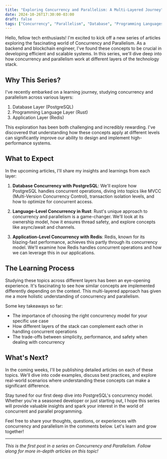 ```yaml
---
title: "Exploring Concurrency and Parallelism: A Multi-Layered Journey"
date: 2024-10-26T17:30:00-03:00
draft: false
tags: ["Concurrency", "Parallelism", "Database", "Programming Languages", "Applications", "Rust", "Redis", "PostgreSQL"]
---
```


Hello, fellow tech enthusiasts! I'm excited to kick off a new series of articles exploring the fascinating world of Concurrency and Parallelism. As a backend and blockchain engineer, I've found these concepts to be crucial in developing efficient and scalable systems. In this series, we'll dive deep into how concurrency and parallelism work at different layers of the technology stack.

## Why This Series?

I've recently embarked on a learning journey, studying concurrency and parallelism across various layers:

1. Database Layer (PostgreSQL)
2. Programming Language Layer (Rust)
3. Application Layer (Redis)

This exploration has been both challenging and incredibly rewarding. I've discovered that understanding how these concepts apply at different levels can significantly improve our ability to design and implement high-performance systems.

## What to Expect

In the upcoming articles, I'll share my insights and learnings from each layer:

1. **Database Concurrency with PostgreSQL**: We'll explore how PostgreSQL handles concurrent operations, diving into topics like MVCC (Multi-Version Concurrency Control), transaction isolation levels, and how to optimize for concurrent access.

2. **Language-Level Concurrency in Rust**: Rust's unique approach to concurrency and parallelism is a game-changer. We'll look at its ownership model, how it ensures thread safety, and explore concepts like async/await and channels.

3. **Application-Level Concurrency with Redis**: Redis, known for its blazing-fast performance, achieves this partly through its concurrency model. We'll examine how Redis handles concurrent operations and how we can leverage this in our applications.

## The Learning Process

Studying these topics across different layers has been an eye-opening experience. It's fascinating to see how similar concepts are implemented differently depending on the context. This multi-layered approach has given me a more holistic understanding of concurrency and parallelism.

Some key takeaways so far:
- The importance of choosing the right concurrency model for your specific use case
- How different layers of the stack can complement each other in handling concurrent operations
- The trade-offs between simplicity, performance, and safety when dealing with concurrency

## What's Next?

In the coming weeks, I'll be publishing detailed articles on each of these topics. We'll dive into code examples, discuss best practices, and explore real-world scenarios where understanding these concepts can make a significant difference.

Stay tuned for our first deep dive into PostgreSQL's concurrency model. Whether you're a seasoned developer or just starting out, I hope this series will provide valuable insights and spark your interest in the world of concurrent and parallel programming.

Feel free to share your thoughts, questions, or experiences with concurrency and parallelism in the comments below. Let's learn and grow together!

---

*This is the first post in a series on Concurrency and Parallelism. Follow along for more in-depth articles on this topic!*